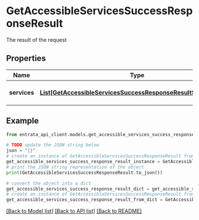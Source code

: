 # GetAccessibleServicesSuccessResponseResult

The result of the request

## Properties

Name | Type | Description | Notes
------------ | ------------- | ------------- | -------------
**services** | [**List[GetAccessibleServicesSuccessResponseResultServicesInner]**](GetAccessibleServicesSuccessResponseResultServicesInner.md) | List of services available | 

## Example

```python
from entrata_api_client.models.get_accessible_services_success_response_result import GetAccessibleServicesSuccessResponseResult

# TODO update the JSON string below
json = "{}"
# create an instance of GetAccessibleServicesSuccessResponseResult from a JSON string
get_accessible_services_success_response_result_instance = GetAccessibleServicesSuccessResponseResult.from_json(json)
# print the JSON string representation of the object
print(GetAccessibleServicesSuccessResponseResult.to_json())

# convert the object into a dict
get_accessible_services_success_response_result_dict = get_accessible_services_success_response_result_instance.to_dict()
# create an instance of GetAccessibleServicesSuccessResponseResult from a dict
get_accessible_services_success_response_result_from_dict = GetAccessibleServicesSuccessResponseResult.from_dict(get_accessible_services_success_response_result_dict)
```
[[Back to Model list]](../README.md#documentation-for-models) [[Back to API list]](../README.md#documentation-for-api-endpoints) [[Back to README]](../README.md)


